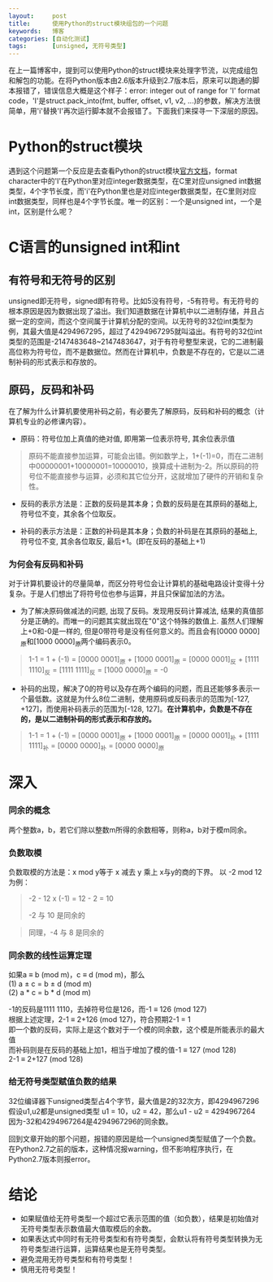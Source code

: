 ```yaml
---
layout:     post
title:      使用Python的struct模块组包的一个问题
keywords:   博客
categories: [自动化测试]
tags:	    [unsigned, 无符号类型]
---
```


在上一篇博客中，提到可以使用Python的struct模块来处理字节流，以完成组包和解包的功能。在将Python版本由2.6版本升级到2.7版本后，原来可以跑通的脚本报错了，错误信息大概是这个样子：error: integer out of range for 'I' format code，'I'是struct.pack_into(fmt, buffer, offset, v1, v2, ...)的参数，解决方法很简单，用'i'替换'I'再次运行脚本就不会报错了。下面我们来探寻一下深层的原因。


# Python的struct模块

遇到这个问题第一个反应是去查看Python的struct模块[官方文档](https://docs.python.org/2/library/struct.html)，format character中的'I'在Python里对应integer数据类型，在C里对应unsigned int数据类型，4个字节长度，而'i'在Python里也是对应integer数据类型，在C里则对应int数据类型，同样也是4个字节长度。唯一的区别：一个是unsigned int，一个是int，区别是什么呢？


# C语言的unsigned int和int

## 有符号和无符号的区别

unsigned即无符号，signed即有符号。比如5没有符号，-5有符号。有无符号的根本原因是因为数据出现了溢出。我们知道数据在计算机中以二进制存储，并且占据一定的空间，而这个空间属于计算机分配的空间。以无符号的32位int类型为例，其最大值是4294967295，超过了4294967295就叫溢出。有符号的32位int类型的范围是-2147483648~2147483647，对于有符号整型来说，它的二进制最高位称为符号位，而不是数据位。然而在计算机中，负数是不存在的，它是以二进制补码的形式表示和存放的。

## 原码，反码和补码

在了解为什么计算机要使用补码之前，有必要先了解原码，反码和补码的概念（计算机专业的必修课内容）。

* 原码：符号位加上真值的绝对值, 即用第一位表示符号, 其余位表示值
>原码不能直接参加运算，可能会出错。例如数学上，1+(-1)=0，而在二进制中00000001+10000001=10000010，换算成十进制为-2。所以原码的符号位不能直接参与运算，必须和其它位分开，这就增加了硬件的开销和复杂性。

* 反码的表示方法是：正数的反码是其本身；负数的反码是在其原码的基础上, 符号位不变，其余各个位取反。

* 补码的表示方法是：正数的补码是其本身；负数的补码是在其原码的基础上, 符号位不变, 其余各位取反, 最后+1。(即在反码的基础上+1)

### 为何会有反码和补码

对于计算机要设计的尽量简单，而区分符号位会让计算机的基础电路设计变得十分复杂。于是人们想出了将符号位也参与运算，并且只保留加法的方法。

* 为了解决原码做减法的问题, 出现了反码。发现用反码计算减法, 结果的真值部分是正确的。而唯一的问题其实就出现在"0"这个特殊的数值上. 虽然人们理解上+0和-0是一样的, 但是0带符号是没有任何意义的。而且会有[0000 0000]<sub>原</sub>和[1000 0000]<sub>原</sub>两个编码表示0。
>1-1 = 1 + (-1) = [0000 0001]<sub>原</sub> + [1000 0001]<sub>原</sub> = [0000 0001]<sub>反</sub> + [1111 1110]<sub>反</sub> = [1111 1111]<sub>反</sub> = [1000 0000]<sub>原</sub> = -0

* 补码的出现，解决了0的符号以及存在两个编码的问题，而且还能够多表示一个最低数。这就是为什么8位二进制，使用原码或反码表示的范围为[-127, +127]，而使用补码表示的范围为[-128, 127]。__在计算机中，负数是不存在的，是以二进制补码的形式表示和存放的。__
>1-1 = 1 + (-1) = [0000 0001]<sub>原</sub> + [1000 0001]<sub>原</sub> = [0000 0001]<sub>补</sub> + [1111 1111]<sub>补</sub> = [0000 0000]<sub>补</sub> = [0000 0000]<sub>原</sub>

# 深入

### 同余的概念

两个整数a，b，若它们除以整数m所得的余数相等，则称a，b对于模m同余。

### 负数取模
负数取模的方法是：x mod y等于 x 减去 y 乘上 x与y的商的下界。
以 -2 mod 12 为例：
> -2 - 12 x (-1) = 12 - 2 = 10
>
> -2 与 10 是同余的

>同理，-4 与 8 是同余的

### 同余数的线性运算定理

如果a ≡ b (mod m)，c ≡ d (mod m)，那么   
(1)  a ± c = b ± d (mod m)  
(2)  a * c = b * d (mod m)

-1的反码是1111 1110，去掉符号位是126，而-1 ≡ 126 (mod 127)   
根据上述定理，2-1 ≡ 2+126 (mod 127)，符合预期2-1 = 1   
即一个数的反码，实际上是这个数对于一个模的同余数，这个模是所能表示的最大值  
而补码则是在反码的基础上加1，相当于增加了模的值-1 ≡ 127 (mod 128)   
2-1 ≡ 2+127 (mod 128)

### 给无符号类型赋值负数的结果

32位编译器下unsigned类型占4个字节，最大值是2的32次方，即4294967296
假设u1,u2都是unsigned类型 u1 = 10，u2 = 42，那么u1 - u2 = 4294967264  
因为-32和4294967264是4294967296的同余数。

回到文章开始的那个问题，报错的原因是给一个unsigned类型赋值了一个负数。在Python2.7之前的版本，这种情况报warning，但不影响程序执行，在Python2.7版本则报error。

# 结论

* 如果赋值给无符号类型一个超过它表示范围的值（如负数），结果是初始值对无符号类型表示数值最大值取模后的余数。
* 如果表达式中同时有无符号类型和有符号类型，会默认将有符号类型转换为无符号类型进行运算，运算结果也是无符号类型。
* 避免混用无符号类型和有符号类型！
* 慎用无符号类型！